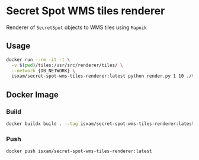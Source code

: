 # Secret Spot WMS tiles renderer

Renderer of `SecretSpot` objects to WMS tiles using `Mapnik`

## Usage
```bash
docker run --rm -it -t \
  -v $(pwd)/tiles:/usr/src/renderer/tiles/ \
  --network {DB_NETWORK} \
  isxam/secret-spot-wms-tiles-renderer:latest python render.py 1 10 ./tiles/
```

## Docker Image

### Build
```bash
docker buildx build . --tag isxam/secret-spot-wms-tiles-renderer:latest
```

### Push
```bash
docker push isxam/secret-spot-wms-tiles-renderer:latest
```